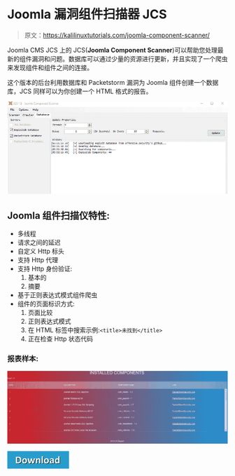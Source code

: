 # Joomla 漏洞组件扫描器 JCS

> 原文：<https://kalilinuxtutorials.com/joomla-component-scanner/>

Joomla CMS JCS 上的 JCS(**Joomla Component Scanner**)可以帮助您处理最新的组件漏洞和问题。数据库可以通过少量的资源进行更新，并且实现了一个爬虫来发现组件和组件之间的连接。

这个版本的后台利用数据库和 Packetstorm 漏洞为 Joomla 组件创建一个数据库，JCS 同样可以为你创建一个 HTML 格式的报告。

![Joomla Component Scanner](img/eced13e7265e757c161fc750677102c6.png)

## **Joomla 组件扫描仪特性:**

*   多线程
*   请求之间的延迟
*   自定义 Http 标头
*   支持 Http 代理
*   支持 Http 身份验证:
    1.  基本的
    2.  摘要
*   基于正则表达式模式组件爬虫
*   组件的页面标识方式:
    1.  页面比较
    2.  正则表达式模式
    3.  在 HTML 标签中搜索示例:`<title>未找到</title>`
    4.  正在检查 Http 状态代码

### **报表样本:**

![](img/9f990ae997760480caf85b79ceab7f93.png)

[![](img/a51de913dc60eee505c4a68651ee8e4d.png)](https://github.com/TheM4hd1/JCS)